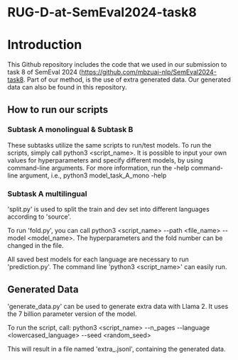 # RUG-D-at-SemEval2024-task8


# Introduction
This Github repository includes the code that we used in our submission to task 8 of SemEval 2024 (https://github.com/mbzuai-nlp/SemEval2024-task8.
Part of our method, is the use of extra generated data. Our generated data can also be found in this repository.

## How to run our scripts

### Subtask A monolingual & Subtask B
These subtasks utilize the same scripts to run/test models. To run the scripts, simply call python3 <script_name>. It is possible to input your own values for hyperparameters and specify different models, by using command-line arguments. For more information, run the -help command-line argument, i.e., python3 model_task_A_mono -help

### Subtask A multilingual
'split.py' is used to split the train and dev set into different languages according to 'source'. 

To run 'fold.py', you can call python3 <script_name> --path <file_name> --model <model_name>. The hyperparameters and the fold number can be changed in the file.

All saved best models for each language are necessary to run 'prediction.py'. The command line 'python3 <script_name>' can easily run.

## Generated Data
'generate_data.py' can be used to generate extra data with Llama 2. It uses the 7 billion parameter version of the model.

To run the script, call:
python3 <script_name> --n_pages <n> --language <lowercased_language> --seed <random_seed>

This will result in a file named 'extra_<language>.jsonl', containing the generated data.
